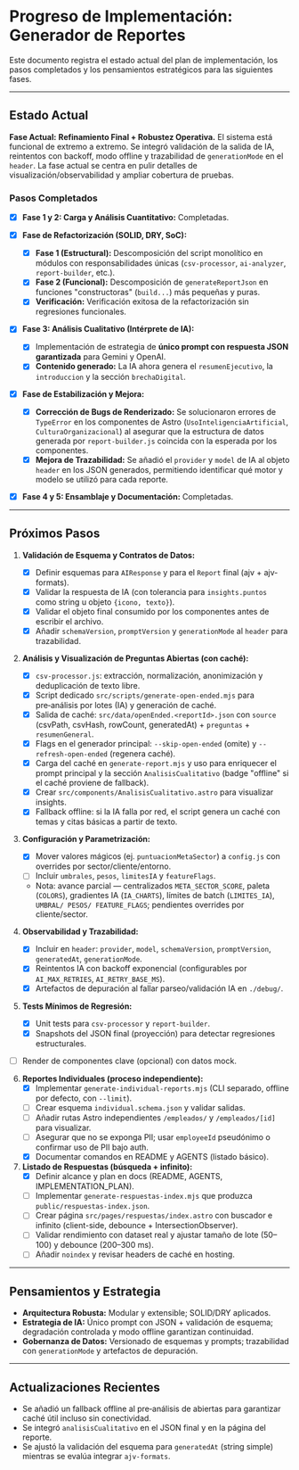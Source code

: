 # Progreso de Implementación: Generador de Reportes

Este documento registra el estado actual del plan de implementación, los pasos completados y los pensamientos estratégicos para las siguientes fases.

---

## Estado Actual

**Fase Actual:** **Refinamiento Final + Robustez Operativa.** El sistema está funcional de extremo a extremo. Se integró validación de la salida de IA, reintentos con backoff, modo offline y trazabilidad de `generationMode` en el `header`. La fase actual se centra en pulir detalles de visualización/observabilidad y ampliar cobertura de pruebas.

### Pasos Completados

-   [x] **Fase 1 y 2: Carga y Análisis Cuantitativo:** Completadas.

-   [x] **Fase de Refactorización (SOLID, DRY, SoC):**
    -   [x] **Fase 1 (Estructural):** Descomposición del script monolítico en módulos con responsabilidades únicas (`csv-processor`, `ai-analyzer`, `report-builder`, etc.).
    -   [x] **Fase 2 (Funcional):** Descomposición de `generateReportJson` en funciones "constructoras" (`build...`) más pequeñas y puras.
    -   [x] **Verificación:** Verificación exitosa de la refactorización sin regresiones funcionales.

-   [x] **Fase 3: Análisis Cualitativo (Intérprete de IA):**
    -   [x] Implementación de estrategia de **único prompt con respuesta JSON garantizada** para Gemini y OpenAI.
    -   [x] **Contenido generado:** La IA ahora genera el `resumenEjecutivo`, la `introduccion` y la sección `brechaDigital`.

-   [x] **Fase de Estabilización y Mejora:**
    -   [x] **Corrección de Bugs de Renderizado:** Se solucionaron errores de `TypeError` en los componentes de Astro (`UsoInteligenciaArtificial`, `CulturaOrganizacional`) al asegurar que la estructura de datos generada por `report-builder.js` coincida con la esperada por los componentes.
    -   [x] **Mejora de Trazabilidad:** Se añadió el `provider` y `model` de IA al objeto `header` en los JSON generados, permitiendo identificar qué motor y modelo se utilizó para cada reporte.

-   [x] **Fase 4 y 5: Ensamblaje y Documentación:** Completadas.

---

## Próximos Pasos

1.  **Validación de Esquema y Contratos de Datos:**
    -   [x] Definir esquemas para `AIResponse` y para el `Report` final (ajv + ajv-formats).
    -   [x] Validar la respuesta de IA (con tolerancia para `insights.puntos` como string u objeto `{icono, texto}`).
    -   [x] Validar el objeto final consumido por los componentes antes de escribir el archivo.
    -   [x] Añadir `schemaVersion`, `promptVersion` y `generationMode` al `header` para trazabilidad.

2.  **Análisis y Visualización de Preguntas Abiertas (con caché):**
    -   [x] `csv-processor.js`: extracción, normalización, anonimización y deduplicación de texto libre.
    -   [x] Script dedicado `src/scripts/generate-open-ended.mjs` para pre‑análisis por lotes (IA) y generación de caché.
    -   [x] Salida de caché: `src/data/openEnded.<reportId>.json` con `source` (csvPath, csvHash, rowCount, generatedAt) + `preguntas` + `resumenGeneral`.
    -   [x] Flags en el generador principal: `--skip-open-ended` (omite) y `--refresh-open-ended` (regenera caché).
    -   [x] Carga del caché en `generate-report.mjs` y uso para enriquecer el prompt principal y la sección `AnalisisCualitativo` (badge "offline" si el caché proviene de fallback).
    -   [x] Crear `src/components/AnalisisCualitativo.astro` para visualizar insights.
    -   [x] Fallback offline: si la IA falla por red, el script genera un caché con temas y citas básicas a partir de texto.

3.  **Configuración y Parametrización:**
    -   [x] Mover valores mágicos (ej. `puntuacionMetaSector`) a `config.js` con overrides por sector/cliente/entorno.
    -   [ ] Incluir `umbrales`, `pesos`, `limitesIA` y `featureFlags`.
    -   Nota: avance parcial — centralizados `META_SECTOR_SCORE`, paleta (`COLORS`), gradientes IA (`IA_CHARTS`), límites de batch (`LIMITES_IA`), `UMBRAL/ PESOS/ FEATURE_FLAGS`; pendientes overrides por cliente/sector.

4.  **Observabilidad y Trazabilidad:**
    -   [x] Incluir en `header`: `provider`, `model`, `schemaVersion`, `promptVersion`, `generatedAt`, `generationMode`.
    -   [x] Reintentos IA con backoff exponencial (configurables por `AI_MAX_RETRIES`, `AI_RETRY_BASE_MS`).
    -   [x] Artefactos de depuración al fallar parseo/validación IA en `./debug/`.

5.  **Tests Mínimos de Regresión:**
    -   [x] Unit tests para `csv-processor` y `report-builder`.
    -   [x] Snapshots del JSON final (proyección) para detectar regresiones estructurales.
-   [ ] Render de componentes clave (opcional) con datos mock.

6.  **Reportes Individuales (proceso independiente):**
    -   [x] Implementar `generate-individual-reports.mjs` (CLI separado, offline por defecto, con `--limit`).
    -   [ ] Crear esquema `individual.schema.json` y validar salidas.
    -   [ ] Añadir rutas Astro independientes `/empleados/` y `/empleados/[id]` para visualizar.
    -   [ ] Asegurar que no se exponga PII; usar `employeeId` pseudónimo o confirmar uso de PII bajo auth.
    -   [x] Documentar comandos en README y AGENTS (listado básico).

7.  **Listado de Respuestas (búsqueda + infinito):**
    -   [x] Definir alcance y plan en docs (README, AGENTS, IMPLEMENTATION_PLAN).
    -   [ ] Implementar `generate-respuestas-index.mjs` que produzca `public/respuestas-index.json`.
    -   [ ] Crear página `src/pages/respuestas/index.astro` con buscador e infinito (client-side, debounce + IntersectionObserver).
    -   [ ] Validar rendimiento con dataset real y ajustar tamaño de lote (50–100) y debounce (200–300 ms).
    -   [ ] Añadir `noindex` y revisar headers de caché en hosting.

---

## Pensamientos y Estrategia

*   **Arquitectura Robusta:** Modular y extensible; SOLID/DRY aplicados.
*   **Estrategia de IA:** Único prompt con JSON + validación de esquema; degradación controlada y modo offline garantizan continuidad.
*   **Gobernanza de Datos:** Versionado de esquemas y prompts; trazabilidad con `generationMode` y artefactos de depuración.

---

## Actualizaciones Recientes

-   Se añadió un fallback offline al pre‑análisis de abiertas para garantizar caché útil incluso sin conectividad.
-   Se integró `analisisCualitativo` en el JSON final y en la página del reporte.
-   Se ajustó la validación del esquema para `generatedAt` (string simple) mientras se evalúa integrar `ajv-formats`.
